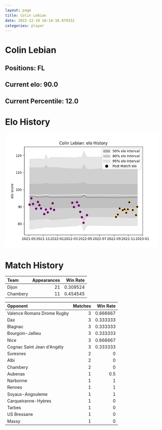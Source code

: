 ```yaml
---  
layout: page  
title: Colin Lebian  
date: 2022-12-18 16:14:18.079322  
categories: player  
---
```

# Colin Lebian

## Positions: FL

## Current elo: 90.0

## Current Percentile: 12.0

# Elo History


![elo history](history_ColinLebian.png)
# Match History


| Team     |   Appearances |   Win Rate |
|:---------|--------------:|-----------:|
| Dijon    |            21 |   0.309524 |
| Chambery |            11 |   0.454545 |

| Opponent                   |   Matches |   Win Rate |
|:---------------------------|----------:|-----------:|
| Valence Romans Drome Rugby |         3 |   0.666667 |
| Dax                        |         3 |   0.333333 |
| Blagnac                    |         3 |   0.333333 |
| Bourgoin-Jallieu           |         3 |   0.333333 |
| Nice                       |         3 |   0.666667 |
| Cognac Saint Jean d'Angély |         3 |   0.333333 |
| Suresnes                   |         2 |   0        |
| Albi                       |         2 |   0        |
| Chambery                   |         2 |   0        |
| Aubenas                    |         1 |   0.5      |
| Narbonne                   |         1 |   1        |
| Rennes                     |         1 |   1        |
| Soyaux-Angouleme           |         1 |   1        |
| Carqueiranne-Hyères        |         1 |   0        |
| Tarbes                     |         1 |   0        |
| US Bressane                |         1 |   0        |
| Massy                      |         1 |   0        |